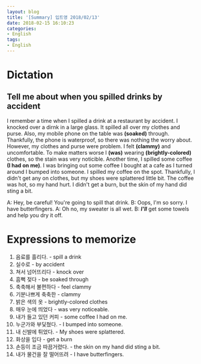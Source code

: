 ```yaml
---
layout: blog
title: '[Summary] 입트영 2018/02/13'
date: 2018-02-15 16:10:23
categories:
- English
tags:
- English
---
```


# Dictation
## Tell me about when you spilled drinks by accident
I remember a time when I spilled a drink at a restaurant by accident. I knocked over a dirnk in a large glass. It spilled all over my clothes and purse. Also, my mobile phone on the table was **(soaked)** through. Thankfully, the phone is waterproof, so there was nothing the worry about. However, my clothes and purse were problem. I felt **(clammy)** and uncomfortable. To make matters worse I **(was)** wearing **(brightly-colored)** clothes, so the stain was very noticible. Another time, I spilled some coffee **(I had on me)**. I was bringing out some coffee I bought at a cafe as I turned around I bumped into someone. I spilled my coffee on the spot. Thankfully, I didn't get any on clothes, but my shoes were splattered little bit. The coffee was hot, so my hand hurt. I didn't get a burn, but the skin of my hand did sting a bit.

A: Hey, be careful! You're going to spill that drink.
B: Oops, I'm so sorry. I have butterfingers.
A: Oh no, my sweater is all wet.
B: ***I'll*** get some towels and help you dry it off.

# Expressions to memorize
1. 음료를 흘리다. - spill a drink
2. 실수로 - by accident
3. 쳐서 넘어뜨리다 - knock over
4. 흠뻑 젖다 - be soaked through
5. 축축해서 불편하다 - feel clammy
6. 기분나쁘게 축축한 - clammy
7. 밝은 색의 옷 - brightly-colored clothes
8. 매우 눈에 띄었다 - was very noticeable.
9. 내가 들고 있던 커피 - some coffee I had on me.
10. 누군가와 부딫쳤다. - I bumped into someone.
11. 내 신발에 튀었다. - My shoes were splattered.
12. 화상을 입다 - get a burn
13. 손등이 조금 따끔거렸다. - the skin on my hand did sting a bit.
14. 내가 물건을 잘 떨어뜨려 - I have butterfingers.